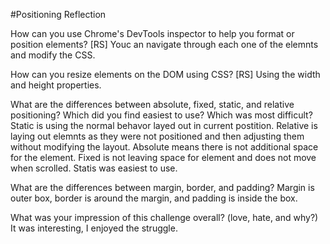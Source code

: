 #Positioning Reflection

How can you use Chrome's DevTools inspector to help you format or position elements?
[RS] Youc an navigate through each one of the elemnts and modify the CSS.

How can you resize elements on the DOM using CSS?
[RS] Using the width and height properties.

What are the differences between absolute, fixed, static, and relative positioning? Which did you find easiest to use? Which was most difficult?
Static is using the normal behavor layed out in current postition.
Relative is laying out elemnts as they were not positioned and then adjusting them without modifying the layout.
Absolute means there is not additional space for the element.
Fixed is not leaving space for element and does not move when scrolled.
Statis was easiest to use.

What are the differences between margin, border, and padding?
Margin is outer box, border is around the margin, and padding is inside the box.

What was your impression of this challenge overall? (love, hate, and why?)
It was interesting, I enjoyed the struggle.